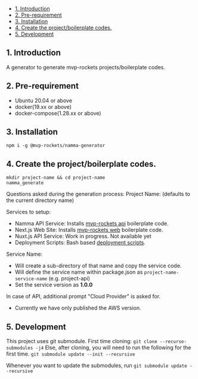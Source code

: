 - [1. Introduction](#1-introduction)
- [2. Pre-requirement](#2-pre-requirement)
- [3. Installation](#3-installation)
- [4. Create the project/boilerplate codes.](#4-create-the-projectboilerplate-codes)
- [5. Development](#5-development)

## 1. Introduction

A generator to generate mvp-rockets projects/boilerplate codes.

## 2. Pre-requirement

- Ubuntu 20.04 or above
- docker(19.xx or above) 
- docker-compose(1.28.xx or above)

## 3. Installation

```
npm i -g @mvp-rockets/namma-generator

```

## 4. Create the project/boilerplate codes.

```
mkdir project-name && cd project-name
namma_generate
```

Questions asked during the generation process:
Project Name: (defaults to the current directory name)

Services to setup:
  - Namma API Service: Installs [mvp-rockets api](https://github.com/mvp-rockets/backend-core) boilerplate code.
  - Next.js Web Site: Installs [mvp-rockets web](https://github.com/mvp-rockets/frontend-nextjs-core) boilerplate code.
  - Nuxt.js API Service: Work in progress. Not available yet
  - Deployment Scripts: Bash based [deployment scripts](https://github.com/mvp-rockets/deployment_scripts).

Service Name: 
  - Will create a sub-directory of that name and copy the service code.
  - Will define the service name within package.json as `project-name-service-name` (e.g. project-api)
  - Set the service version as **1.0.0**

In case of API, additional prompt "Cloud Provider" is asked for.
- Currently we have only published the AWS version.

## 5. Development

This project uses git submodule.
First time cloning:
`git clone --recurse-submodules -j4`
Else, after cloning, you will need to run the following for the first time.
`git submodule update --init --recursive`

Whenever you want to update the submodules, run
`git submodule update --recursive`
